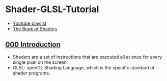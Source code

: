 # Shader-GLSL-Tutorial

- [Youtube playlist](https://www.youtube.com/playlist?list=PL4neAtv21WOmIrTrkNO3xCyrxg4LKkrF7)
- [The Book of Shaders](https://thebookofshaders.com)

## [000 Introduction](https://www.youtube.com/watch?v=HIvNePu7UEE&list=PL4neAtv21WOmIrTrkNO3xCyrxg4LKkrF7&index=1)
- Shaders are a set of instructions that are executed all at once for every single pixel on the screen.
- GLSL: openGL Shading Language, which is the specific standard of shader programs.